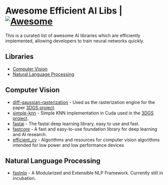 # Awesome Efficient AI Libs | [![Awesome](https://awesome.re/badge-flat.svg)](https://github.com/sindresorhus/awesome)

This is a curated list of awesome AI libraries which are efficiently implemented, allowing developers to train neural networks quickly.


## Libraries
- [Computer Vision](#computer-vision)
- [Natural Language Processing](#natural-language-processing)


## Computer Vision
- [diff-gaussian-rasterization](https://github.com/graphdeco-inria/diff-gaussian-rasterization) - Used as the rasterization engine for the paper [3DGS project](https://github.com/graphdeco-inria/gaussian-splatting).
- [simple-knn](https://gitlab.inria.fr/bkerbl/simple-knn) - Simple KNN implementation in Cuda used in the [3DGS project](https://github.com/graphdeco-inria/gaussian-splatting).
- [fastai](https://github.com/fastai/fastai) - The fastai deep learning library, easy to use and fast.
- [fastcore](https://github.com/fastai/fastcore) - A fast and easy-to-use foundation library for deep learning and AI research.
- [efficient_cv](https://github.com/EfficientAI/efficient_cv) - Algorithms and resources for computer vision algorithms intended for low power and low performance devices


## Natural Language Processing
- [fastnlp](https://github.com/fastnlp/fastNLP) - A Modularized and Extensible NLP Framework. Currently still in incubation.